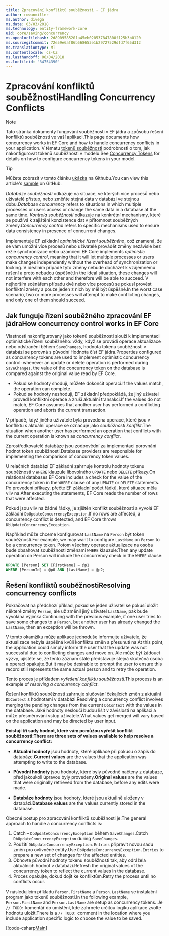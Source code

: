 ```yaml
---
title: Zpracování konfliktů souběžnosti - EF jádra
author: rowanmiller
ms.author: divega
ms.date: 03/03/2018
ms.technology: entity-framework-core
uid: core/saving/concurrency
ms.openlocfilehash: 2d8909585201a45eb020537847800f125b3b0120
ms.sourcegitcommit: 72e59e6af86b568653e1b29727529dfd7f65d312
ms.translationtype: MT
ms.contentlocale: cs-CZ
ms.lasthandoff: 06/04/2018
ms.locfileid: "34754390"
---
```

# <a name="handling-concurrency-conflicts"></a><span data-ttu-id="c8f6d-102">Zpracování konfliktů souběžnosti</span><span class="sxs-lookup"><span data-stu-id="c8f6d-102">Handling Concurrency Conflicts</span></span>

> [!NOTE]
> <span data-ttu-id="c8f6d-103">Tato stránka dokumenty fungování souběžnosti v EF jádra a způsobu řešení konfliktů souběžnosti ve vaší aplikaci.</span><span class="sxs-lookup"><span data-stu-id="c8f6d-103">This page documents how concurrency works in EF Core and how to handle concurrency conflicts in your application.</span></span> <span data-ttu-id="c8f6d-104">V tématu [tokenů souběžnosti](xref:core/modeling/concurrency) podrobnosti o tom, jak nakonfigurovat tokenů souběžnosti v modelu.</span><span class="sxs-lookup"><span data-stu-id="c8f6d-104">See [Concurrency Tokens](xref:core/modeling/concurrency) for details on how to configure concurrency tokens in your model.</span></span>

> [!TIP]
> <span data-ttu-id="c8f6d-105">Můžete zobrazit v tomto článku [ukázka](https://github.com/aspnet/EntityFramework.Docs/tree/master/samples/core/Saving/Saving/Concurrency/) na Githubu.</span><span class="sxs-lookup"><span data-stu-id="c8f6d-105">You can view this article's [sample](https://github.com/aspnet/EntityFramework.Docs/tree/master/samples/core/Saving/Saving/Concurrency/) on GitHub.</span></span>

<span data-ttu-id="c8f6d-106">_Databáze souběžnosti_ odkazuje na situace, ve kterých více procesů nebo uživatelé přístup, nebo změňte stejná data v databázi ve stejnou dobu.</span><span class="sxs-lookup"><span data-stu-id="c8f6d-106">_Database concurrency_ refers to situations in which multiple processes or users access or change the same data in a database at the same time.</span></span> <span data-ttu-id="c8f6d-107">_Kontrola souběžnosti_ odkazuje na konkrétní mechanismy, které se používá k zajištění konzistence dat v přítomnost souběžných změny.</span><span class="sxs-lookup"><span data-stu-id="c8f6d-107">_Concurrency control_ refers to specific mechanisms used to ensure data consistency in presence of concurrent changes.</span></span>

<span data-ttu-id="c8f6d-108">Implementuje EF základní _optimistické řízení souběžného_, což znamená, že se vám umožní více procesů nebo uživatelé provádět změny nezávisle bez režie synchronizace nebo uzamčení.</span><span class="sxs-lookup"><span data-stu-id="c8f6d-108">EF Core implements _optimistic concurrency control_, meaning that it will let multiple processes or users make changes independently without the overhead of synchronization or locking.</span></span> <span data-ttu-id="c8f6d-109">V ideálním případě tyto změny nebude docházet k vzájemnému rušení a proto nebudou úspěšné.</span><span class="sxs-lookup"><span data-stu-id="c8f6d-109">In the ideal situation, these changes will not interfere with each other and therefore will be able to succeed.</span></span> <span data-ttu-id="c8f6d-110">V nejhorším scénářem případu dvě nebo více procesů se pokusí provést konfliktní změny a pouze jeden z nich by měl být úspěšné.</span><span class="sxs-lookup"><span data-stu-id="c8f6d-110">In the worst case scenario, two or more processes will attempt to make conflicting changes, and only one of them should succeed.</span></span>

## <a name="how-concurrency-control-works-in-ef-core"></a><span data-ttu-id="c8f6d-111">Jak funguje řízení souběžného zpracování EF jádra</span><span class="sxs-lookup"><span data-stu-id="c8f6d-111">How concurrency control works in EF Core</span></span>

<span data-ttu-id="c8f6d-112">Vlastnosti nakonfigurovaný jako tokenů souběžnosti slouží k implementaci optimistické řízení souběžného: vždy, když se provádí operace aktualizace nebo odstranění během `SaveChanges`, hodnota tokenu souběžnosti v databázi se porovná s původní Hodnota číst EF jádra.</span><span class="sxs-lookup"><span data-stu-id="c8f6d-112">Properties configured as concurrency tokens are used to implement optimistic concurrency control: whenever an update or delete operation is performed during `SaveChanges`, the value of the concurrency token on the database is compared against the original value read by EF Core.</span></span>

- <span data-ttu-id="c8f6d-113">Pokud se hodnoty shodují, můžete dokončit operaci.</span><span class="sxs-lookup"><span data-stu-id="c8f6d-113">If the values match, the operation can complete.</span></span>
- <span data-ttu-id="c8f6d-114">Pokud se hodnoty neshodují, EF základní předpokládá, že jiný uživatel provedl konfliktní operace a zruší aktuální transakci.</span><span class="sxs-lookup"><span data-stu-id="c8f6d-114">If the values do not match, EF Core assumes that another user has performed a conflicting operation and aborts the current transaction.</span></span>

<span data-ttu-id="c8f6d-115">V případě, když jiného uživatele byla provedena operace, které jsou v konfliktu s aktuální operace se označuje jako _souběžnosti konflikt_.</span><span class="sxs-lookup"><span data-stu-id="c8f6d-115">The situation when another user has performed an operation that conflicts with the current operation is known as _concurrency conflict_.</span></span>

<span data-ttu-id="c8f6d-116">Zprostředkovatelé databáze jsou zodpovědní za implementaci porovnání hodnot token souběžnosti.</span><span class="sxs-lookup"><span data-stu-id="c8f6d-116">Database providers are responsible for implementing the comparison of concurrency token values.</span></span>

<span data-ttu-id="c8f6d-117">U relačních databází EF základní zahrnuje kontrolu hodnoty tokenu souběžnosti v `WHERE` klauzule libovolného `UPDATE` nebo `DELETE` příkazy.</span><span class="sxs-lookup"><span data-stu-id="c8f6d-117">On relational databases EF Core includes a check for the value of the concurrency token in the `WHERE` clause of any `UPDATE` or `DELETE` statements.</span></span> <span data-ttu-id="c8f6d-118">Po provedení příkazy, přečte EF základní počet řádků, které situace měla vliv na.</span><span class="sxs-lookup"><span data-stu-id="c8f6d-118">After executing the statements, EF Core reads the number of rows that were affected.</span></span>

<span data-ttu-id="c8f6d-119">Pokud jsou vliv na žádné řádky, je zjištěn konflikt souběžnosti a vyvolá EF základní `DbUpdateConcurrencyException`.</span><span class="sxs-lookup"><span data-stu-id="c8f6d-119">If no rows are affected, a concurrency conflict is detected, and EF Core throws `DbUpdateConcurrencyException`.</span></span>

<span data-ttu-id="c8f6d-120">Například může chceme konfigurovat `LastName` na `Person` být token souběžnosti.</span><span class="sxs-lookup"><span data-stu-id="c8f6d-120">For example, we may want to configure `LastName` on `Person` to be a concurrency token.</span></span> <span data-ttu-id="c8f6d-121">Potom všechny operace aktualizace na osoba bude obsahovat souběžnosti změnami `WHERE` klauzule:</span><span class="sxs-lookup"><span data-stu-id="c8f6d-121">Then any update operation on Person will include the concurrency check in the `WHERE` clause:</span></span>

``` sql
UPDATE [Person] SET [FirstName] = @p1
WHERE [PersonId] = @p0 AND [LastName] = @p2;
```

## <a name="resolving-concurrency-conflicts"></a><span data-ttu-id="c8f6d-122">Řešení konfliktů souběžnosti</span><span class="sxs-lookup"><span data-stu-id="c8f6d-122">Resolving concurrency conflicts</span></span>

<span data-ttu-id="c8f6d-123">Pokračovat na předchozí příklad, pokud se jeden uživatel se pokusí uložit některé změny `Person`, ale už změnil jiný uživatel `LastName`, pak bude vyvolána výjimka.</span><span class="sxs-lookup"><span data-stu-id="c8f6d-123">Continuing with the previous example, if one user tries to save some changes to a `Person`, but another user has already changed the `LastName`, then an exception will be thrown.</span></span>

<span data-ttu-id="c8f6d-124">V tomto okamžiku může aplikace jednoduše informujte uživatele, že aktualizace nebyla úspěšná kvůli konfliktu změn a přesunutí na.</span><span class="sxs-lookup"><span data-stu-id="c8f6d-124">At this point, the application could simply inform the user that the update was not successful due to conflicting changes and move on.</span></span> <span data-ttu-id="c8f6d-125">Ale může být žádoucí výzvy, ujistěte se, že tento záznam stále představuje stejná skutečná osoba a operaci opakujte.</span><span class="sxs-lookup"><span data-stu-id="c8f6d-125">But it may be desirable to prompt the user to ensure this record still represents the same actual person and to retry the operation.</span></span>

<span data-ttu-id="c8f6d-126">Tento proces je příkladem _vyřešení konfliktu souběžnosti_.</span><span class="sxs-lookup"><span data-stu-id="c8f6d-126">This process is an example of _resolving a concurrency conflict_.</span></span>

<span data-ttu-id="c8f6d-127">Řešení konfliktů souběžnosti zahrnuje slučování čekajících změn z aktuální `DbContext` s hodnotami v databázi.</span><span class="sxs-lookup"><span data-stu-id="c8f6d-127">Resolving a concurrency conflict involves merging the pending changes from the current `DbContext` with the values in the database.</span></span> <span data-ttu-id="c8f6d-128">Jaké hodnoty nesloučí budou lišit v závislosti na aplikaci a může přesměrováni vstup uživatele.</span><span class="sxs-lookup"><span data-stu-id="c8f6d-128">What values get merged will vary based on the application and may be directed by user input.</span></span>

<span data-ttu-id="c8f6d-129">**Existují tři sady hodnot, které vám pomůžou vyřešit konflikt souběžnosti:**</span><span class="sxs-lookup"><span data-stu-id="c8f6d-129">**There are three sets of values available to help resolve a concurrency conflict:**</span></span>

* <span data-ttu-id="c8f6d-130">**Aktuální hodnoty** jsou hodnoty, které aplikace při pokusu o zápis do databáze.</span><span class="sxs-lookup"><span data-stu-id="c8f6d-130">**Current values** are the values that the application was attempting to write to the database.</span></span>

* <span data-ttu-id="c8f6d-131">**Původní hodnoty** jsou hodnoty, které byly původně načteny z databáze, před jakoukoli úpravou byly provedeny.</span><span class="sxs-lookup"><span data-stu-id="c8f6d-131">**Original values** are the values that were originally retrieved from the database, before any edits were made.</span></span>

* <span data-ttu-id="c8f6d-132">**Databáze hodnoty** jsou hodnoty, které jsou aktuálně uloženy v databázi.</span><span class="sxs-lookup"><span data-stu-id="c8f6d-132">**Database values** are the values currently stored in the database.</span></span>

<span data-ttu-id="c8f6d-133">Obecné postup pro zpracování konfliktů souběžnosti je:</span><span class="sxs-lookup"><span data-stu-id="c8f6d-133">The general approach to handle a concurrency conflicts is:</span></span>

1. <span data-ttu-id="c8f6d-134">Catch – `DbUpdateConcurrencyException` během `SaveChanges`.</span><span class="sxs-lookup"><span data-stu-id="c8f6d-134">Catch `DbUpdateConcurrencyException` during `SaveChanges`.</span></span>
2. <span data-ttu-id="c8f6d-135">Použití `DbUpdateConcurrencyException.Entries` připravit novou sadu změn pro ovlivněné entity.</span><span class="sxs-lookup"><span data-stu-id="c8f6d-135">Use `DbUpdateConcurrencyException.Entries` to prepare a new set of changes for the affected entities.</span></span>
3. <span data-ttu-id="c8f6d-136">Obnovte původní hodnoty tokenu souběžnosti tak, aby odrážela aktuálních hodnot v databázi.</span><span class="sxs-lookup"><span data-stu-id="c8f6d-136">Refresh the original values of the concurrency token to reflect the current values in the database.</span></span>
4. <span data-ttu-id="c8f6d-137">Proces opakujte, dokud dojít ke konfliktům.</span><span class="sxs-lookup"><span data-stu-id="c8f6d-137">Retry the process until no conflicts occur.</span></span>

<span data-ttu-id="c8f6d-138">V následujícím příkladu `Person.FirstName` a `Person.LastName` se instalační program jako tokenů souběžnosti.</span><span class="sxs-lookup"><span data-stu-id="c8f6d-138">In the following example, `Person.FirstName` and `Person.LastName` are setup as concurrency tokens.</span></span> <span data-ttu-id="c8f6d-139">Je `// TODO:` komentář do umístění, kde zahrnete určitou logiku aplikace zvolte hodnotu uložit.</span><span class="sxs-lookup"><span data-stu-id="c8f6d-139">There is a `// TODO:` comment in the location where you include application specific logic to choose the value to be saved.</span></span>

[!code-csharp[Main](../../../samples/core/Saving/Saving/Concurrency/Sample.cs?name=ConcurrencyHandlingCode&highlight=34-35)]
